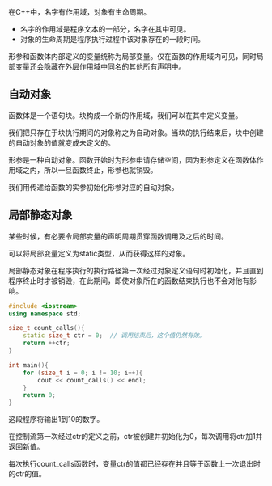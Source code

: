 在C++中，名字有作用域，对象有生命周期。

* 名字的作用域是程序文本的一部分，名字在其中可见。
* 对象的生命周期是程序执行过程中该对象存在的一段时间。

形参和函数体内部定义的变量统称为局部变量。仅在函数的作用域内可见，同时局部变量还会隐藏在外层作用域中同名的其他所有声明中。

## 自动对象

函数体是一个语句块。块构成一个新的作用域，我们可以在其中定义变量。

我们把只存在于块执行期间的对象称之为自动对象。当块的执行结束后，块中创建的自动对象的值就变成未定义的。

形参是一种自动对象。函数开始时为形参申请存储空间，因为形参定义在函数体作用域之内，所以一旦函数终止，形参也就销毁。

我们用传递给函数的实参初始化形参对应的自动对象。

## 局部静态对象

某些时候，有必要令局部变量的声明周期贯穿函数调用及之后的时间。

可以将局部变量定义为static类型，从而获得这样的对象。

局部静态对象在程序执行的执行路径第一次经过对象定义语句时初始化，并且直到程序终止时才被销毁，在此期间，即使对象所在的函数结束执行也不会对他有影响。

```c++
#include <iostream>
using namespace std;

size_t count_calls(){
    static size_t ctr = 0;  // 调用结束后，这个值仍然有效。
    return ++ctr;
}

int main(){
    for (size_t i = 0; i != 10; i++){
        cout << count_calls() << endl;
    }
    return 0;
}
```

这段程序将输出1到10的数字。

在控制流第一次经过ctr的定义之前，ctr被创建并初始化为0，每次调用将ctr加1并返回新值。

每次执行count_calls函数时，变量ctr的值都已经存在并且等于函数上一次退出时的ctr的值。
